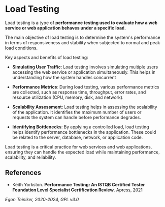 # Load Testing

Load testing is a type of **performance testing used to evaluate how a web
service or web application behaves under a specific load**.

The main objective of load testing is to determine the system's performance
in terms of responsiveness and stability when subjected to normal and peak load
conditions.

Key aspects and benefits of load testing:

* **Simulating User Traffic**: Load testing involves simulating multiple
    users accessing the web service or application simultaneously. This
    helps in understanding how the system handles concurrent

* **Performance Metrics**: During load testing, various performance metrics
    are collected, such as response time, throughput, error rates, and resource
    utilization (CPU, memory, disk, and network).

* **Scalability Assessment**: Load testing helps in assessing the scalability
    of the application. It identifies the maximum number of users or requests
    the system can handle before performance degrades.

* **Identifying Bottlenecks**: By applying a controlled load, load testing helps
    identify performance bottlenecks in the application. These could be related
    to the server, database, network, or application code.

Load testing is a critical practice for web services and web applications,
ensuring they can handle the expected load while maintaining performance,
scalability, and reliability.


## References

*  Keith Yorkston. **Performance Testing: An ISTQB Certified Tester Foundation Level Specialist Certification Review**. Apress, 2021

*Egon Teiniker, 2020-2024, GPL v3.0*
